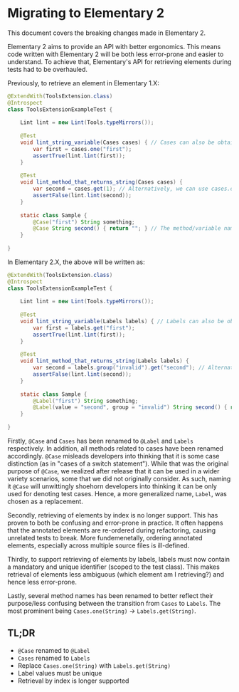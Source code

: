 # Migrating to Elementary 2

This document covers the breaking changes made in Elementary 2.

Elementary 2 aims to provide an API with better ergonomics. This means code written with Elementary 2 will be both less error-prone and easier to understand. 
To achieve that, Elementary's API for retrieving elements during tests had to be overhauled.

Previously, to retrieve an element in Elementary 1.X:
```java
@ExtendWith(ToolsExtension.class)
@Introspect
class ToolsExtensionExampleTest {
    
    Lint lint = new Lint(Tools.typeMirrors());
    
    @Test
    void lint_string_variable(Cases cases) { // Cases can also be obtained via Tools.cases() and used to initialize a field
        var first = cases.one("first");
        assertTrue(lint.lint(first));
    }
    
    @Test
    void lint_method_that_returns_string(Cases cases) {
        var second = cases.get(1); // Alternatively, we can use cases.one("second")
        assertFalse(lint.lint(second));
    }
    
    static class Sample {
        @Case("first") String something;
        @Case String second() { return ""; } // The method/variable name is used as the get if none is specified
    }
    
}
```

In Elementary 2.X, the above will be written as: 
```java
@ExtendWith(ToolsExtension.class)
@Introspect
class ToolsExtensionExampleTest {
    
    Lint lint = new Lint(Tools.typeMirrors());
    
    @Test
    void lint_string_variable(Labels labels) { // Labels can also be obtained via Tools.labels() and used to initialize a field
        var first = labels.get("first");
        assertTrue(lint.lint(first));
    }
    
    @Test
    void lint_method_that_returns_string(Labels labels) {
        var second = labels.group("invalid").get("second"); // Alternatively, we can use labels.get("second")
        assertFalse(lint.lint(second));
    }
    
    static class Sample {
        @Label("first") String something;
        @Label(value = "second", group = "invalid") String second() { return ""; }
    }
    
}
```

Firstly, `@Case` and `Cases` has been renamed to `@Label` and `Labels` respectively. In addition, all methods related to cases have been renamed accordingly.
`@Case` misleads developers into thinking that it is some case distinction (as in "cases of a switch statement"). While that was the original purpose of `@Case`,
we realized after release that it can be used in a wider variety scenarios, some that we did not originally consider. As such, naming it `@Case` will unwittingly
shoehorn developers into thinking it can be only used for denoting test cases. Hence, a more generalized name, `Label`, was chosen as a replacement.

Secondly, retrieving of elements by index is no longer support. This has proven to both be confusing and error-prone in practice. It often happens that the
annotated elements are re-ordered during refactoring, causing unrelated tests to break. More fundemenetally, ordering annotated elements, especially
across multiple source files is ill-defined. 

Thirdly, to support retrieving of elements by labels, labels must now contain a mandatory and unique identifier (scoped to the test class). This makes retrieval
of elements less ambiguous (which element am I retrieving?) and hence less error-prone.

Lastly, several method names has been renamed to better reflect their purpose/less confusing between the transition from `Cases` to `Labels`. The most prominent being
`Cases.one(String)` -> `Labels.get(String)`.


## TL;DR
- `@Case` renamed to `@Label`
- `Cases` renamed to `Labels`
- Replace `Cases.one(String)` with `Labels.get(String)`
- Label values must be unique
- Retrieval by index is longer supported